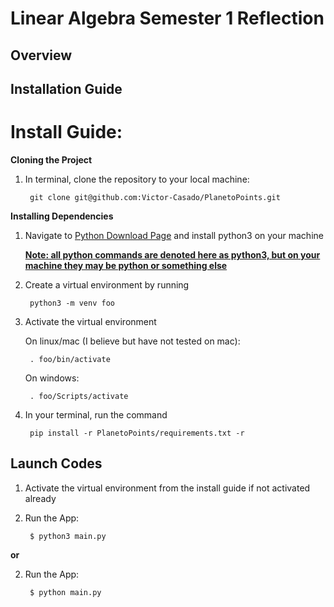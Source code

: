 # Linear Algebra Semester 1 Reflection
## Overview
## Installation Guide
# Install Guide:

**Cloning the Project**

1. In terminal, clone the repository to your local machine:

        git clone git@github.com:Victor-Casado/PlanetoPoints.git


**Installing Dependencies**

1. Navigate to [Python Download Page](https://www.python.org/downloads/) and install python3 on your machine

   **<ins>Note: all python commands are denoted here as python3, but on your machine they may be python or something else</ins>**
   
2. Create a virtual environment by running
 
        python3 -m venv foo

3. Activate the virtual environment

   On linux/mac (I believe but have not tested on mac):

        . foo/bin/activate
   On windows:

        . foo/Scripts/activate


4. In your terminal, run the command

        pip install -r PlanetoPoints/requirements.txt -r
   
## Launch Codes

1. Activate the virtual environment from the install guide if not activated already

2. Run the App:

        $ python3 main.py
   
**or**

2. Run the App:

        $ python main.py
   
